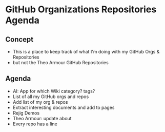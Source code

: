 # GitHub Organizations Repositories Agenda

## Concept

* This is a place to keep track of what I'm doing with my GitHub Orgs & Repositories
* but not the Theo Armour GitHub Repositories

## Agenda

* AI: App for which Wiki category? tags?
* List of all my GitHub orgs and repos
* Add list of my org & repos 
* Extract interesting documents and add to pages
* Rejig Demos
* Theo Armour: update about
* Every repo has a line